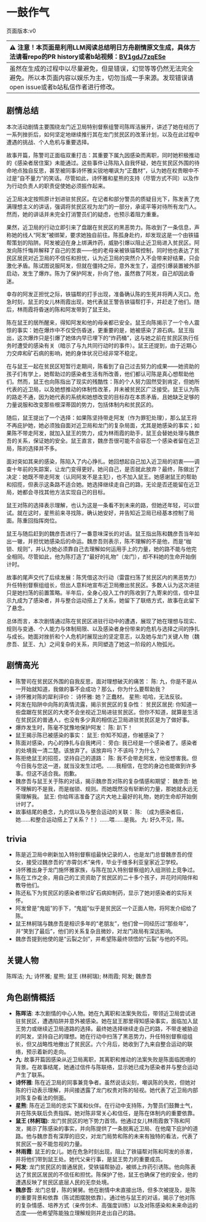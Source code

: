 # 一鼓作气
页面版本:v0
 

| :warning: 注意！本页面是利用LLM阅读总结明日方舟剧情原文生成，具体方法请看repo的PR history或者b站视频：[BV1gdJ7zqESe](https://www.bilibili.com/video/BV1gdJ7zqESe/)         |
|:----------------------------|
| 虽然在生成的过程中以尽量避免，但是错误，幻觉等等仍然无法完全避免。所以本页面内容以娱乐为主，切勿当成一手来源。发现错误请open issue或者b站私信作者进行修改。|



## 剧情总结
本次活动剧情主要围绕龙门近卫局特别督察组警司陈晖洁展开，讲述了她在经历了一系列挫折后，如何坚定地继续推行其在龙门贫民区的改革计划，以及在此过程中遭遇的挑战、个人危机与重要选择。

故事开篇，陈警司正面临双重打击：其重要下属九因感染而离职，同时她积极推动的《感染者居住案》未能通过。这些事件让陈陷入自我怀疑，她在贫民区外围的待命地点独自反思，甚至被同事诗怀雅尖锐地嘲讽为“正蠢材”，认为她在权贵眼中不过是“自不量力”的笑话。尽管如此，诗怀雅和星熊的支持（尽管方式不同）以及作为行动负责人的职责促使她必须振作起来。

近卫局决定按照原计划进驻贫民区。在记者和部分警员的质疑目光下，陈发表了充满理想主义的讲话，强调将贫民区视为龙门的一部分，承诺平等对待所有龙门人。然而，她的讲话并未完全打消警员们的疑虑，也预示着阻力重重。

果然，近卫局的行动立即引来了盘踞在贫民区的黑恶势力。陈收到了一条信息，声称她的线人“阿发”被绑架，要求她独自前往。陈孤身赴约，却发现这是一个由铁锚帮策划的陷阱。阿发被迫在身上绑满炸药，威胁引爆以阻止近卫局进入贫民区。阿发向陈忏悔并解释了自己的苦衷——他的老母亲被铁锚帮控制，同时他也表达了贫民区居民对近卫局的不信任和担忧，认为近卫局的突然介入不会带来好结果，只会激化矛盾。陈试图说服阿发，但就在僵持之际，意外发生了，遥控引爆装置被外部启动，发生了爆炸。陈为了保护阿发，扑向了他，虽然救了阿发，自己却因此昏迷。

幸存的阿发正担忧之际，铁锚帮的打手出现，准备确认陈的生死并将两人灭口。危急时刻，鼠王的女儿林雨霞出现，她代表鼠王警告铁锚帮打手，并赶走了他们。随后，林雨霞将昏迷的陈和阿发带到了鼠王处。

陈在鼠王的居所醒来，得知阿发和他的母亲都已安全。鼠王向陈揭示了一个令人震惊的事实：她在爆炸中不仅受伤昏迷，更重要的是，她被感染了源石病。鼠王指出，这次爆炸只是引爆了她体内早已埋下的“炸药桶”，这与她之前在贫民区执行任务时遭受的感染有关（暗示了与九共同行动时的事件）。鼠王还提到，由于近期心力交瘁和矿石病的影响，她的身体状况已经非常不稳定。

在与鼠王一起在贫民区短暂行走期间，陈看到了自己过去努力的成果——她资助的孩子们有学上，她帮助过的感染者生活有所改善，他们都认可陈是真心想帮助他们。然而，鼠王也向陈指出了现实的残酷性：陈的个人努力固然受到肯定，但她所代表的近卫局，以及她想推动的体制性改革，并未被贫民区广泛接受。鼠王认为陈的路走不通，因为她代表的系统和她想改变的目标存在本质矛盾，且她缺乏足够的力量说服和改变那些根深蒂固的势力，包括体制内和贫民区的。

随后，鼠王提出了一个选择：如果陈坚持带走阿发（作为罪犯处理），那么鼠王将不再庇护她，她必须独自面对近卫局和龙门的复杂局面，尤其是她感染的事实；如果陈不带走阿发，就加入鼠王的势力，成为林雨霞的助手，鼠王会替她处理与魏彦吾的关系，保证她的安全。鼠王直言，魏彦吾很可能不会容忍一个感染者留在近卫局，陈的选择并不多。

面对突如其来的感染，陈陷入了内心挣扎。她回想起自己加入近卫局的初衷——调查十年前的失踪案，让龙门变得更好。她问自己，是否就此放弃？最终，陈做出了决定：她既不带走阿发（认同阿发不是主犯），也不加入鼠王。她感谢鼠王的帮助和招揽，但表示这条路不适合她。她选择继续走自己的路，无论是否还能留在近卫局，她都会寻找其他方法实现自己的目标。

鼠王对陈的选择表示理解，也认为这是一条看不到未来的路，但她还年轻，可以尝试。就在这时，星熊前来寻找陈，确认她安好，并告知近卫局已经基本控制了局面。陈重回指挥岗位。

鼠王与随后赶到的魏彦吾进行了一番意味深长的对话。鼠王指出陈和魏彦吾当年如出一辙，并担忧她感染后的命运。魏彦吾则表示，陈不理解的不是他，而是“枷锁、规则”，并认为她必须靠自己去理解如何运用手上的力量，她的路不能与他完全相同。尽管如此，他为陈打造了“最好的礼物”（龙门），却不料她的生命开始倒计时。

故事的尾声交代了后续发展：陈凭借这次行动（雷霆扫荡了贫民区内的黑恶势力）升任特别督察组组长，但出人意料地宣布近卫局撤出贫民区。多数人认为这次进驻只是她扫荡的前置策略。半年后，全身心投入工作的陈收到了九寄来的信，信中显示九成为了感染者，并与整合运动搭上了关系，她留下了联络方式，故事在此留下了悬念。

总体而言，本次剧情通过陈在贫民区进驻行动中的遭遇，展现了她在理想与现实、规则与变通、个人能力与体制局限、以及感染者身份带来的危机与选择之间的挣扎与成长。她面对挫折和个人危机时展现出的坚定意志，以及她与龙门关键人物（魏彦吾、鼠王、九）之间复杂的关系，共同塑造了她这一阶段的人物弧光。
## 剧情高光
*   陈警司在贫民区外围的自我反思，面对理想破灭的痛苦：
    陈: 九，你是不是从一开始就知道，我做的事不会成功？那么，你为什么要帮助我？
*   诗怀雅对陈的犀利评价：
    诗怀雅: 她？正蠢材。
    星熊: 哈哈，无法反驳。
*   阿发在陷阱中向陈的真情流露，揭示贫民区的复杂性：
    贫民区居民: 你知道一些盘踞在贫民区的大佬不会坐视近卫局进驻贫民区。但你不知道，就算是生活在贫民区的普通人，也没有多少真的相信近卫局进驻贫民区是为了做好事。
*   爆炸发生时，陈毫不犹豫地保护阿发：
    陈: 趴下！
*   鼠王揭示陈已被感染的事实：
    鼠王: 你知不知道，你被感染了？
*   陈面对感染，内心的挣扎与自我拷问：
    旁白: 我已经是一个感染者了。感染者的处境我一清二楚。该放弃了。该放弃吗？不该吗？为什么？
*   陈拒绝鼠王的招揽，坚持自己的道路：
    陈: 我不会带走阿发，他没想害我。但今日我与您这一道，就当没发生过吧。......我相信，在您的身边也能做到许多事。但这不适合我。抱歉。
*   魏彦吾与鼠王关于陈的对话，揭示魏彦吾对陈的复杂情感和期望：
    魏彦吾: 她不理解的不是我，而是枷锁、规则。而她既然没有斩断的力量，那她就永远无需理解我。
    鼠王: 你给晖洁准备了这片大地上最好的礼物，她的生命却开始倒计时了。
*   故事结尾的悬念，九的信以及与整合运动的关联：
    陈: （成为感染者后，她......和整合运动搭上了关系？！）......喂......是我。
    九: 好久不见，陈。
## trivia
*   陈是近卫局中刷新加入特别督察组最快记录的人，也是龙门总督魏彦吾的侄女，接受过魏彦吾的“赤霄剑术”亲传，毕业于维多利亚皇家近卫学校。
*   诗怀雅出身于龙门施怀雅家族，与陈在加入特别督察组的入组测验上竞争过。
*   陈在工作之余，用自己的工资资助了贫民区的二十多个孩子，并花时间陪伴和教导他们。
*   陈还私下为贫民区的感染者带过矿石病抑制药，显示了她对感染者的实际关怀。
*   阿发曾是“鬼姐”的手下，“鬼姐”似乎是贫民区一个正面人物，将阿发介绍给了陈。
*   鼠王林舸瑞与魏彦吾是相识多年的“老朋友”，他们曾一同经历过“那些年”，并“笑到了最后”，他们的关系复杂且微妙，对龙门政局有深远影响。
*   魏彦吾提到他使的是“云裂之剑”，并希望陈最终领悟的“云裂”与他的不同。
## 关键人物
陈晖洁; 九; 诗怀雅; 星熊; 鼠王 (林舸瑞); 林雨霞; 阿发; 魏彦吾
## 角色剧情概括
-   **陈晖洁**: 本次剧情的中心人物。她在九离职和法案失败后，带领近卫局尝试进驻贫民区，遭遇陷阱并意外被感染。她在鼠王那里得知感染事实，面临加入鼠王势力或继续近卫局道路的选择。最终她选择继续走自己的路，不带走被胁迫的阿发，坚持自己的理想。她在行动中扫荡了黑恶势力，升任特别督察组组长，但又战略性地撤出了贫民区。六个月后，她收到了九来自整合运动的联络，预示着新的走向。
-   **九**: 故事开篇因感染从近卫局离职，其离职和推动的法案失败是陈面临困境的背景。在故事结尾，她通过信件与陈联络，显示她已成为感染者并与整合运动产生了联系。
-   **诗怀雅**: 陈在近卫局的同事兼竞争者。虽然说话尖刻，嘲讽陈的失败，但她对陈的行动表示理解，并间接透露了龙门权贵对陈的轻视。她代表了近卫局内部对陈复杂看法的侧面。
-   **星熊**: 陈在近卫局的忠实下属和伙伴。在行动中支持陈，为警员们鼓舞士气，并在陈失联后负责指挥。她对陈非常关心和信任，是陈在体制内的重要依靠。
-   **鼠王 (林舸瑞)**: 龙门贫民区的地下势力首领。他通过女儿林雨霞救下陈和阿发，揭示了陈感染的事实，并向陈提供了一条脱离近卫局、在他麾下庇护的道路。他与魏彦吾有深厚的旧交，对龙门局势和陈的未来有独特的看法，代表了贫民区一股不能忽视的力量。
-   **林雨霞**: 鼠王的女儿。她在危急时刻出现，阻止了铁锚帮对陈和阿发的杀害，并将他们带到鼠王处。她代父亲行事，是鼠王势力的重要成员。
-   **阿发**: 龙门贫民区的普通居民，受铁锚帮胁迫，被绑上炸药引诱陈。他向陈表达了贫民区居民的不信任和担忧。陈保护了他，鼠王也确保了他的安全，他的遭遇反映了贫民区底层人民的无奈处境。
-   **魏彦吾**: 龙门总督，陈的舅舅。他在剧情中未直接出场，但多次被提及，是陈的重要背景和依靠（陈试图摆脱依靠）。通过他与鼠王的对话，揭示了他对陈的复杂情感、培养方式（亲传剑术、高强度训练）以及对陈感染和未来命运的态度——他希望陈能独立理解规则并走出自己的路。